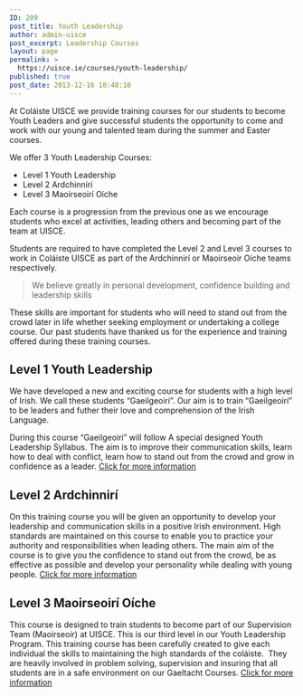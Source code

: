 ```yaml
---
ID: 209
post_title: Youth Leadership
author: admin-uisce
post_excerpt: Leadership Courses
layout: page
permalink: >
  https://uisce.ie/courses/youth-leadership/
published: true
post_date: 2013-12-16 18:48:10
---
```

At Coláiste UISCE we provide training courses for our students to become Youth Leaders and give successful students the opportunity to come and work with our young and talented team during the summer and Easter courses.

We offer 3 Youth Leadership Courses:
<ul>
 	<li>Level 1 Youth Leadership</li>
 	<li>Level 2 Ardchinnirí</li>
 	<li>Level 3 Maoirseoirí Oíche</li>
</ul>
Each course is a progression from the previous one as we encourage students who excel at activities, leading others and becoming part of the team at UISCE.

Students are required to have completed the Level 2 and Level 3 courses to work in Coláiste UISCE as part of the Ardchinnirí or Maoirseoir Oíche teams respectively.
<blockquote>We believe greatly in personal development, confidence building and leadership skills</blockquote>
These skills are important for students who will need to stand out from the crowd later in life whether seeking employment or undertaking a college course. Our past students have thanked us for the experience and training offered during these training courses.
<h2>Level 1 Youth Leadership</h2>
We have developed a new and exciting course for students with a high level of Irish. We call these students “Gaeilgeoirí”. Our aim is to train “Gaeilgeoirí” to be leaders and futher their love and comprehension of the Irish Language.

During this course “Gaeilgeoirí” will follow A special designed Youth Leadership Syllabus. The aim is to improve their communication skills, learn how to deal with conflict, learn how to stand out from the crowd and grow in confidence as a leader. <a title="Level 1 – Youth leadership" href="https://uisce.ie/index.php/courses/youth-leadership/youth-leadership-level-1/">Click for more information</a>
<h2>Level 2 Ardchinnirí</h2>
On this training course you will be given an opportunity to develop your leadership and communication skills in a positive Irish environment. High standards are maintained on this course to enable you to practice your authority and responsibilities when leading others. The main aim of the course is to give you the confidence to stand out from the crowd, be as effective as possible and develop your personality while dealing with young people. <a title="Level 2 – Ardchinnirí" href="https://uisce.ie/index.php/courses/youth-leadership/ardchinniri-level-2/">Click for more information</a>
<h2>Level 3 Maoirseoirí Oíche</h2>
This course is designed to train students to become part of our Supervision Team (Maoirseoir) at UISCE. This is our third level in our Youth Leadership Program. This training course has been carefully created to give each individual the skills to maintaining the high standards of the coláiste.  They are heavily involved in problem solving, supervision and insuring that all students are in a safe environment on our Gaeltacht Courses. <a title="Level 3 – Maoirseoir Oíche" href="https://uisce.ie/index.php/courses/youth-leadership/ardchinniri-sinsearacha-level-3/">Click for more information</a>